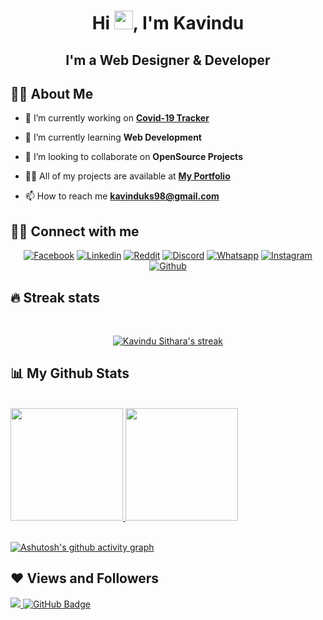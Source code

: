 <h1 align="center">Hi <img src="https://raw.githubusercontent.com/MartinHeinz/MartinHeinz/master/wave.gif" width="30px">, I'm Kavindu</h1>
<h2 align="center">I'm a Web Designer & Developer</h2>


## 🙋‍♂️ About Me

- 🔭 I’m currently working on **[Covid-19 Tracker](https://covid-19-tracker-e4bda.web.app/)**

- 🌱 I’m currently learning **Web Development**

- 👯 I’m looking to collaborate on **OpenSource Projects**

- 👨‍💻 All of my projects are available at **[My Portfolio](#)**

- 📫 How to reach me **kavinduks98@gmail.com**


## 🙋‍♂️ Connect with me

<!-- Badges template - https://github.com/badges/shields -->

<p align="center">
 <a href="https://www.facebook.com/kavindu.sithara.k/"><img alt="Facebook" title="Facebook" src="https://img.shields.io/badge/Facebook-1877F2?style=for-the-badge&logo=facebook&logoColor=white"/></a>
  <a href="https://www.linkedin.com/in/kavindu-sithara/"><img alt="Linkedin" title="Linkedin" src="https://img.shields.io/badge/LinkedIn-0077B5?style=for-the-badge&logo=linkedin&logoColor=white"/></a>
  <a href="https://www.reddit.com/user/kavinduksk"><img alt="Reddit" title="Reddit" src="https://img.shields.io/badge/Reddit-FF4500?style=for-the-badge&logo=reddit&logoColor=white"/></a>
  <a href="https://discord.com/channels/@me"><img alt="Discord" title="Discord" src="https://img.shields.io/badge/Discord-7289DA?style=for-the-badge&logo=discord&logoColor=white"/></a>
 <a href="https://api.whatsapp.com/send?phone=0784855562"><img alt="Whatsapp" title="Whatsapp" src="https://img.shields.io/badge/WhatsApp-25D366?style=for-the-badge&logo=whatsapp&logoColor=white"/></a>
 <a href=""><img alt="Instagram" title="Instagram" src="https://img.shields.io/badge/Instagram-E4405F?style=for-the-badge&logo=instagram&logoColor=white"/></a>
 <a href=""><img alt="Github" title="Whatsapp" src=""/></a>
 <p>

## 🔥 Streak stats 
<br>
<p align="center">
    <a href="https://github.com/kavindusithara/github-readme-streak-stats">
        <img title="🔥 Get streak stats for your profile at git.io/streak-stats" alt="Kavindu Sithara's streak" src="https://github-readme-streak-stats.herokuapp.com/?user=kavindusithara&theme=algolia&hide_border=true&stroke=0000&background=060A0CD0"/>
    </a>
</p>



## 📊 My Github Stats
<br>
 <div>
  <a href="https://github.com/kavindusithara">
  <img height="180em" src="https://github-readme-stats.vercel.app/api?username=kavindusithara&show_icons=true&theme=algolia&include_all_commits=true&count_private=true"/>
  <img height="180em" src="https://github-readme-stats.vercel.app/api/top-langs/?username=kavindusithara&layout=compact&langs_count=7&theme=algolia"/>
</div>
 
 <br>
 
[![Ashutosh's github activity graph](https://activity-graph.herokuapp.com/graph?username=kavindusithara&theme=react-dark)](https://github.com/ashutosh00710/github-readme-activity-graph)

 
 ## ❤ Views and Followers
<a href="https://github.com/Meghna-DAS/github-profile-views-counter">
    <img src="https://komarev.com/ghpvc/?username=kavindusithara">
</a>
<a href="https://github.com/kavindusithara?tab=followers"><img src="https://img.shields.io/github/followers/kavindusithara?label=Followers&style=social" alt="GitHub Badge"></a>

